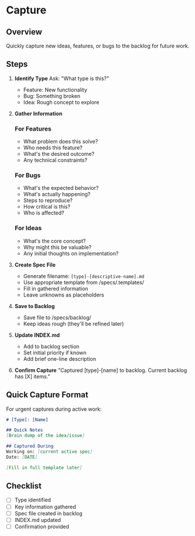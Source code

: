 # Capture

## Overview
Quickly capture new ideas, features, or bugs to the backlog for future work.

## Steps

1. **Identify Type**
   Ask: "What type is this?"
   - Feature: New functionality
   - Bug: Something broken
   - Idea: Rough concept to explore

2. **Gather Information**

   ### For Features
   - What problem does this solve?
   - Who needs this feature?
   - What's the desired outcome?
   - Any technical constraints?
   
   ### For Bugs
   - What's the expected behavior?
   - What's actually happening?
   - Steps to reproduce?
   - How critical is this?
   - Who is affected?
   
   ### For Ideas
   - What's the core concept?
   - Why might this be valuable?
   - Any initial thoughts on implementation?

3. **Create Spec File**
   - Generate filename: `[type]-[descriptive-name].md`
   - Use appropriate template from /specs/.templates/
   - Fill in gathered information
   - Leave unknowns as placeholders

4. **Save to Backlog**
   - Save file to /specs/backlog/
   - Keep ideas rough (they'll be refined later)

5. **Update INDEX.md**
   - Add to backlog section
   - Set initial priority if known
   - Add brief one-line description

6. **Confirm Capture**
   "Captured [type]-[name] to backlog. Current backlog has [X] items."

## Quick Capture Format
For urgent captures during active work:
```markdown
# [Type]: [Name]

## Quick Notes
[Brain dump of the idea/issue]

## Captured During
Working on: [current active spec]
Date: [DATE]

[Fill in full template later]
```

## Checklist
- [ ] Type identified
- [ ] Key information gathered
- [ ] Spec file created in backlog
- [ ] INDEX.md updated
- [ ] Confirmation provided